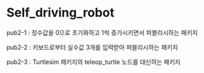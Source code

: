 # Self_driving_robot

pub2-1 : 정수값을 0으로 초기화하고 1씩 증가시키면서 퍼블리시하는 패키지

pub2-2 : 키보드로부터 실수값 3개를 입력받아 퍼블리시하는 패키지

pub2-3 : Turtlesim 패키지의 teleop_turtle 노드를 대신하는 패키지
